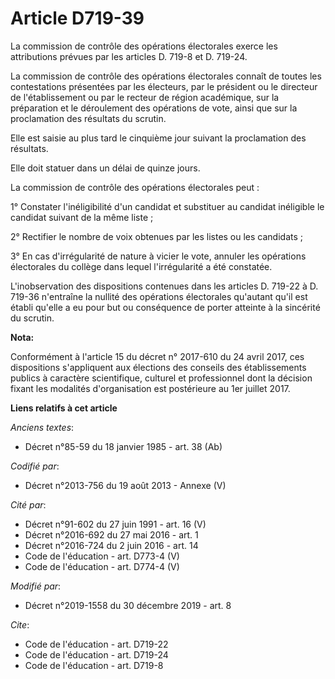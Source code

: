 # Article D719-39

La commission de contrôle des opérations électorales exerce les attributions prévues par les articles D. 719-8 et D. 719-24.

La commission de contrôle des opérations électorales connaît de toutes les contestations présentées par les électeurs, par le
président ou le directeur de l'établissement ou par le recteur de région académique, sur la préparation et le déroulement des
opérations de vote, ainsi que sur la proclamation des résultats du scrutin.

Elle est saisie au plus tard le cinquième jour suivant la proclamation des résultats.

Elle doit statuer dans un délai de quinze jours.

La commission de contrôle des opérations électorales peut :

1° Constater l'inéligibilité d'un candidat et substituer au candidat inéligible le candidat suivant de la même liste ;

2° Rectifier le nombre de voix obtenues par les listes ou les candidats ;

3° En cas d'irrégularité de nature à vicier le vote, annuler les opérations électorales du collège dans lequel l'irrégularité
a été constatée.

L'inobservation des dispositions contenues dans les articles D. 719-22 à D. 719-36 n'entraîne la nullité des opérations
électorales qu'autant qu'il est établi qu'elle a eu pour but ou conséquence de porter atteinte à la sincérité du scrutin.

**Nota:**

Conformément à l'article 15 du décret n° 2017-610 du 24 avril 2017, ces dispositions s'appliquent aux élections des conseils
des établissements publics à caractère scientifique, culturel et professionnel dont la décision fixant les modalités
d'organisation est postérieure au 1er juillet 2017.

**Liens relatifs à cet article**

_Anciens textes_:

  - Décret n°85-59 du 18 janvier 1985 - art. 38 (Ab)

_Codifié par_:

  - Décret n°2013-756 du 19 août 2013 -  Annexe (V)

_Cité par_:

  - Décret n°91-602 du 27 juin 1991 - art. 16 (V)
  - Décret n°2016-692 du 27 mai 2016 - art. 1
  - Décret n°2016-724 du 2 juin 2016 - art. 14
  - Code de l'éducation - art. D773-4 (V)
  - Code de l'éducation - art. D774-4 (V)

_Modifié par_:

  - Décret n°2019-1558 du 30 décembre 2019 - art. 8

_Cite_:

  - Code de l'éducation - art. D719-22
  - Code de l'éducation - art. D719-24
  - Code de l'éducation - art. D719-8
